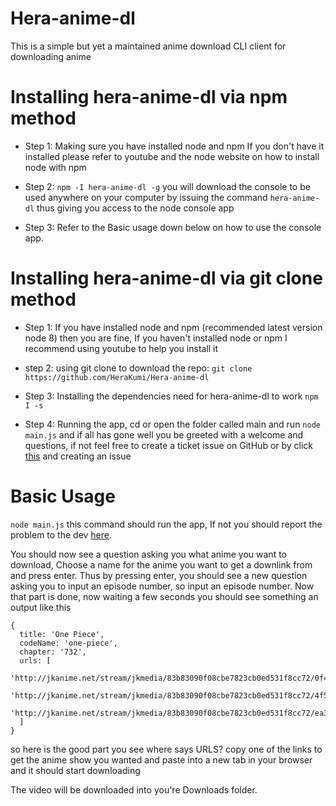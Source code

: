 # Hera-anime-dl
This is a simple but yet a maintained anime download CLI client for downloading anime

# Installing hera-anime-dl via npm method
* Step 1: Making sure you have installed node and npm If you don't have it installed please refer to youtube and the node website on how to install node with npm

* Step 2: `npm -I hera-anime-dl -g` you will download the console to be used anywhere on your computer by issuing the command `hera-anime-dl` thus giving you access to the node console app

* Step 3: Refer to the Basic usage down below on how to use the console app.

# Installing hera-anime-dl via git clone method
* Step 1: If you have installed node and npm (recommended latest version node 8) then you are fine, If you haven't installed node or npm I recommend using youtube to help you install it

* step 2: using git clone to download the repo: `git clone https://github.com/HeraKumi/Hera-anime-dl`

* Step 3: Installing the dependencies need for hera-anime-dl to work `npm I -s`

* Step 4: Running the app, cd or open the folder called main and run `node main.js` and if all has gone well you be greeted with a welcome and questions, if not feel free to create a ticket issue on GitHub or by click [this](https://github.com/HeraKumi/Hera-anime-dl/issues) and creating an issue

# Basic Usage
`node main.js` this command should run the app, If not you should report the problem to the dev [here](https://github.com/HeraKumi/Hera-anime-dl/issues).

You should now see a question asking you what anime you want to download, Choose a name for the anime you want to get a downlink from and press enter. Thus by pressing enter, you should see a new question asking you to input an episode number, so input an episode number. Now that part is done, now waiting a few seconds you should see something an output like this
``` 
{
  title: 'One Piece',
  codeName: 'one-piece',
  chapter: '732',
  urls: [
    'http://jkanime.net/stream/jkmedia/83b83090f08cbe7823cb0ed531f8cc72/0f40333b749a2a6d1bc5706accd73329/1/1de4451f8844a9c171830d25ff1cebbb/',
    'http://jkanime.net/stream/jkmedia/83b83090f08cbe7823cb0ed531f8cc72/4f501d26373b56e0fe0351c1a6154bd4/1/1de4451f8844a9c171830d25ff1cebbb/',
    'http://jkanime.net/stream/jkmedia/83b83090f08cbe7823cb0ed531f8cc72/ea38fc252cc488c0c1149875b8694f87/1/1de4451f8844a9c171830d25ff1cebbb/'
  ]
}
```
so here is the good part you see where says URLS? copy one of the links to get the anime show you wanted and paste into a new tab in your browser and it should start downloading

The video will be downloaded into you're Downloads folder.
